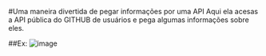 #Uma maneira divertida de pegar informações por uma API
Aqui ela acesas a API pública do GITHUB de usuários e pega algumas informações sobre eles.

##Ex:
![image](https://github.com/Lullka/user-search-github/assets/87625839/614b2ead-cae0-4a04-937c-04d6901d7ee7)
